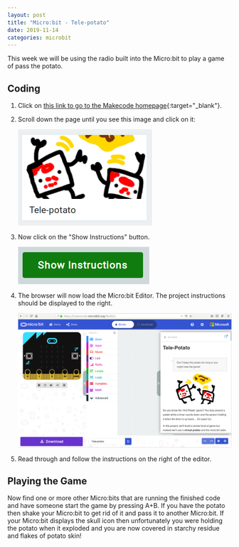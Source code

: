 ```yaml
---
layout: post
title: "Micro:bit - Tele-potato"
date: 2019-11-14
categories: microbit
---
```

This week we will be using the radio built into the Micro\:bit to play a game of pass the potato.

## Coding

1. Click on [this link to go to the Makecode homepage](https://makecode.microbit.org/){:target="_blank"}.
2. Scroll down the page until you see this image and click on it:

	![open-project](/assets/microbit-tele-potato/open-project.png)

3. Now click on the "Show Instructions" button.

	![show-instructions](/assets/microbit-tele-potato/show-instructions.png)

4. The browser will now load the Micro:bit Editor. The project instructions should be displayed to the right.

	![makecode-editor](/assets/microbit-tele-potato/makecode-editor.png)

5. Read through and follow the instructions on the right of the editor.

## Playing the Game

Now find one or more other Micro:bits that are running the finished code and have someone start the game by pressing A+B. If you have the potato then shake your Micro:bit to get rid of it and pass it to another Micro:bit. If your Micro:bit displays the skull icon then unfortunately you were holding the potato when it exploded and you are now covered in starchy residue and flakes of potato skin!

